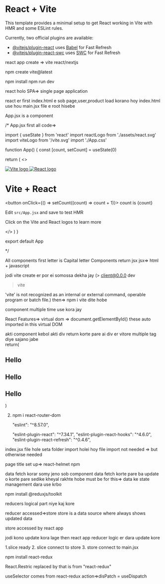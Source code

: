 # React + Vite

This template provides a minimal setup to get React working in Vite with HMR and some ESLint rules.

Currently, two official plugins are available:

- [@vitejs/plugin-react](https://github.com/vitejs/vite-plugin-react/blob/main/packages/plugin-react/README.md) uses [Babel](https://babeljs.io/) for Fast Refresh
- [@vitejs/plugin-react-swc](https://github.com/vitejs/vite-plugin-react-swc) uses [SWC](https://swc.rs/) for Fast Refresh


react app create => vite react/nextjs

npm create vite@latest

npm install
npm run dev

react holo SPA=> single page application

react er first index.html e sob page,user,product load korano hoy
index.html use hou main.jsx file e root hisebe

App.jsx is a component

/*
    App.jsx first all code=>

import { useState } from 'react'
import reactLogo from './assets/react.svg'
import viteLogo from '/vite.svg'
import './App.css'

function App() {
  const [count, setCount] = useState(0)

  return (
    <>
      <div>
        <a href="https://vitejs.dev" target="_blank">
          <img src={viteLogo} className="logo" alt="Vite logo" />
        </a>
        <a href="https://react.dev" target="_blank">
          <img src={reactLogo} className="logo react" alt="React logo" />
        </a>
      </div>
      <h1>Vite + React</h1>
      <div className="card">
        <button onClick={() => setCount((count) => count + 1)}>
          count is {count}
        </button>
        <p>
          Edit <code>src/App.jsx</code> and save to test HMR
        </p>
      </div>
      <p className="read-the-docs">
        Click on the Vite and React logos to learn more
      </p>
    </>
  )
}

export default App


*/

All components first letter is Capital letter
Components return jsx
jsx=> html + javascript 

jodi vite create er por ei somossa dekha jay (> client@0.0.0 dev
> vite

'vite' is not recognized as an internal or external command,
operable program or batch file.)
then=> npm i vite
dite hobe

component multiple time use kora jay

React Features=> virtual dom => document.getElementById() these auto imported in this virtual DOM

akti component kebol akti div return korte pare ai div er vitore multiple tag diye sajano jabe\
return(
  <div>
  <h2>Hello</h2>
  <h2>Hello</h2>
  <h2>Hello</h2>
  </div>
)

2. npm i react-router-dom

    "eslint": "^8.57.0",

    "eslint-plugin-react": "^7.34.1",
    "eslint-plugin-react-hooks": "^4.6.0",
    "eslint-plugin-react-refresh": "^0.4.6",

index.jsx file hole seta folder import holei hoy file import not needed => but otherwise needed

page title set up=> react-helmet npm

data fetch korar somy jeno sob component data fetch korte pare ba update o korte pare sedike kheyal rakhte hobe must be
for this=> data ke state management dara use krbo

npm install @reduxjs/toolkit

reducers logical part niye kaj kore

reducer accessed=>store
store is a data source where always shows updated data

store accessed by react app

jodi kono update kora lage then react app reducer logic er dara update kore

1.slice ready 2. slice connect to store
3. store connect to main.jsx

npm install react-redux

React.Restric replaced by <Provider store={store}> that is from "react-redux"

useSelector comes from react-redux
action=>disPatch = useDispatch



